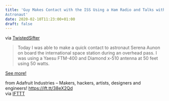 ```yaml
---
title: 'Guy Makes Contact with the ISS Using a Ham Radio and Talks with an
Astronaut'
date: 2020-02-10T11:23:00+01:00
draft: false
---
```


via [TwistedSifter](https://twistedsifter.com/videos/guy-makes-contact-with-iss-using-ham-radio/)

> Today I was able to make a quick contact to astronaut Serena Aunon on board the international space station during an overhead pass. I was using a Yaesu FTM-400 and Diamond x-510 antenna at 50 feet using 50 watts.

[See more!](https://twistedsifter.com/videos/guy-makes-contact-with-iss-using-ham-radio/)

  
  
from Adafruit Industries – Makers, hackers, artists, designers and engineers! https://ift.tt/38eX2Qd  
via [IFTTT](https://ifttt.com/?ref=da&site=blogger)